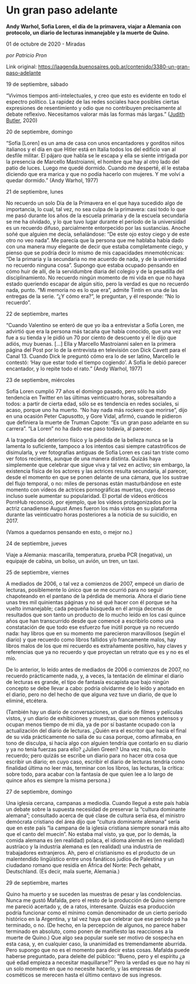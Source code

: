 # Un gran paso adelante

**Andy Warhol, Sofia Loren, el día de la primavera, viajar a Alemania con protocolo, un diario de lecturas inmanejable y la muerte de Quino.**

01 de octubre de 2020 - Miradas

_por Patricio Pron_

Link original: https://laagenda.buenosaires.gob.ar/contenido/3380-un-gran-paso-adelante



19 de septiembre, sábado




“Vivimos tiempos anti-intelectuales, y creo que esto es evidente en todo el espectro político. La rapidez de las redes sociales hace posibles ciertas expresiones de resentimiento y odio que no contribuyen precisamente al debate reflexivo. Necesitamos valorar más las formas más largas.” ([Judith Butler](https://href.li/?https://bit.ly/2G38ZPw), 2020)




20 de septiembre, domingo




“Sofía [Loren] es un ama de casa con unos encantadores y gorditos niños italianos y el día en que Hitler está en Italia todos los del edificio van al desfile militar. El pájaro que habla se le escapa y ella se siente intrigada por la presencia de Marcello Mastroianni, el hombre que hay al otro lado del patio de luces. Luego me quedé dormido. Cuando me desperté́, él le estaba diciendo que era marica y que no podía hacerlo con mujeres. Y me volví a quedar dormido.” (Andy Warhol, 1977)




21 de septiembre, lunes




No recuerdo un solo Día de la Primavera en el que haya sucedido algo de importancia, lo cual, tal vez, no sea culpa de la primavera: casi todo lo que me pasó durante los años de la escuela primaria y de la escuela secundaria se me ha olvidado, y lo que tuvo lugar durante el período de la universidad es un recuerdo difuso, parcialmente entorpecido por las sustancias. Anoche soñé que alguien me decía, señalándose: “De este ojo estoy ciego y de este otro no veo nada”. Me parecía que la persona que me hablaba había dado con una manera muy elegante de decir que estaba completamente ciego, y pienso que se podría decir lo mismo de mis capacidades mnemotécnicas: “De la primaria y la secundaria no me acuerdo de nada, y de la universidad no recuerdo ninguna cosa”. Supongo que estaba ocupado pensando en cómo huir de allí, de la servidumbre diaria del colegio y de la pesadilla del disciplinamiento. No recuerdo ningún momento de mi vida en que no haya estado queriendo escapar de algún sitio, pero la verdad es que no recuerdo nada, punto. “Mi memoria no es lo que era”, admite Tintín en una de las entregas de la serie. “¿Y cómo era?”, le preguntan, y él responde: “No lo recuerdo”.




22 de septiembre, martes




“Cuando Valentino se enteró de que yo iba a entrevistar a Sofía Loren, me advirtió que era la persona más tacaña que había conocido, que una vez fue a su tienda y le pidió un 70 por ciento de descuento y él le dijo que adiós, muy buenas. […] Ella y Marcello Mastroianni salen en la primera página del Post por lo de la entrevista en televisión con Dick Cavett para el Canal 13. Cuando Dick le preguntó cómo era lo de ser latino, Marcello le contestó: ‘Hay que estar todo el tiempo cogiendo’. A Sofía le debió parecer encantador, y lo repite todo el rato.” (Andy Warhol, 1977)




23 de septiembre, miércoles




Sofía Loren cumplió 77 años el domingo pasado, pero sólo ha sido tendencia en Twitter en las últimas veinticuatro horas, sobresaltando a todos: a partir de cierta edad, sólo se es tendencia en redes sociales, si acaso, porque uno ha muerto. “No hay nada más rockero que morirse”, dijo en una ocasión Peter Capusotto, y Gore Vidal, afirmó, cuando le pidieron que definiera la muerte de Truman Capote: “Es un gran paso adelante en su carrera”. “La Loren” no ha dado ese paso todavía, al parecer.




A la tragedia del deterioro físico y la pérdida de la belleza nunca se la lamenta lo suficiente, tampoco a los intentos casi siempre catastróficos de disimularla, y ver fotografías antiguas de Sofía Loren es casi tan triste como ver fotos recientes, aunque de una manera distinta. Quizás haya simplemente que celebrar que sigue viva y tal vez en activo; sin embargo, la existencia física de los actores y las actrices resulta secundaria, al parecer, desde el momento en que se ponen delante de una cámara, que los sustrae del flujo temporal, o no: miles de personas están masturbándose en este momento con vídeos de actrices pornográficas muertas, cuyo deceso incluso suele aumentar su popularidad. El portal de vídeos eróticos PornHub reconoció, por ejemplo, que los vídeos protagonizados por la actriz canadiense August Ames fueron los más vistos en su plataforma durante las veinticuatro horas posteriores a la noticia de su suicidio, en 2017.




(Vamos a quedarnos pensando en esto, o mejor no.)




24 de septiembre, jueves




Viaje a Alemania: mascarilla, temperatura, prueba PCR (negativa), un equipaje de cabina, un bolso, un avión, un tren, un taxi.




25 de septiembre, viernes




A mediados de 2006, o tal vez a comienzos de 2007, empecé un diario de lecturas, posiblemente lo único que se me ocurrió para no seguir chapoteando en el pantano de la pérdida de memoria. Ahora el diario tiene unas tres mil quinientas páginas y no sé qué hacer con él porque se ha vuelto inmanejable; cada pequeña búsqueda en él arroja decenas de resultados que son tanto un producto de lo mucho leído en los casi quince años que han transcurrido desde que comencé a escribirlo como una constatación de que todo ese esfuerzo fue inútil porque ya no recuerdo nada: hay libros que en su momento me parecieron maravillosos (según el diario) y que recuerdo como libros fallidos y/o francamente malos, hay libros malos de los que mi recuerdo es extrañamente positivo, hay claves y referencias que ya no recuerdo y que proyectan un retrato que es y no es el mío.




De lo anterior, lo leído antes de mediados de 2006 o comienzos de 2007, no recuerdo prácticamente nada, y, a veces, la tentación de eliminar el diario de lecturas es grande, el tipo de fantasía escapista que bajo ningún concepto se debe llevar a cabo: podría olvidarme de lo leído y anotado en el diario, pero no del hecho de que alguna vez tuve un diario, de que lo eliminé, etcétera.




(También hay un diario de conversaciones, un diario de filmes y películas vistos, y un diario de exhibiciones y muestras, que son menos extensos y ocupan menos tiempo de mi día, ya de por sí bastante ocupado con la actualización del diario de lecturas. ¿Quién era el escritor que hacia el final de su vida prácticamente no salía de su casa porque, como afirmaba, en tono de disculpa, si hacía algo con alguien tendría que contarlo en su diario y ya no tenía fuerzas para ello? ¿Julien Green? Una vez más, no lo recuerdo; pero quizás se escribe un diario para no hacer otra cosa que escribir un diario; en cuyo caso, escribir el diario de lecturas tendría como finalidad última no leer más, terminar con los libros, las lecturas, la crítica: sobre todo, para acabar con la fantasía de que quien lee a lo largo de quince años es siempre la misma persona.)




27 de septiembre, domingo




Una iglesia cercana, campanas a mediodía. Cuando llegué a este país había un debate sobre la supuesta necesidad de preservar la “cultura dominante alemana”; consultado acerca de qué clase de cultura sería ésa, el ministro demócrata cristiano del área dijo que “cultura dominante alemana” sería que en este país “la campana de la iglesia cristiana siempre sonará más alto que el canto del muecín”. No estaba mal visto, ya que, por lo demás, la comida alemana es (en realidad) polaca, el idioma alemán es (en realidad) austríaco y la industria alemana es (en realidad) una industria de trabajadores extranjeros. Ah, pero el cristianismo es el producto de un malentendido lingüístico entre unos fanáticos judíos de Palestina y un ciudadano romano que residía en África del Norte: Pech gehabt, Deutschland. (Es decir, mala suerte, Alemania.)




29 de septiembre, martes




Quino ha muerto y se suceden las muestras de pesar y las condolencias. Nunca me gustó Mafalda, pero el resto de la producción de Quino siempre me pareció acertado y, de a ratos, interesante. Quizás esa producción podría funcionar como el mínimo común denominador de un cierto período histórico en la Argentina, y tal vez haya que celebrar que ese período ya ha terminado, o no. (De hecho, en la percepción de algunos, no parece haber terminado en absoluto, como ponen de manifiesto las reacciones a la muerte de Quino.) Que algo sea popular suele ser motivo de sospecha en esta casa, y, en cualquier caso, la unanimidad es tremendamente aburrida. Pero supongo que no es el momento para decir estas cosas. Mafalda puede haberse preguntado, para deleite del público: “Bueno, pero y el espíritu ¿a qué edad empieza a necesitar maquillarse?” Pero la verdad es que no hay ni un solo momento en que no necesite hacerlo, y las empresas de cosméticos se merecen hasta el último centavo de sus ingresos.



